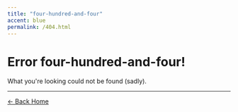 ```yaml
---
title: "four-hundred-and-four"
accent: blue
permalink: /404.html
---
```


# Error <yeet>four-hundred-and-four!</yeet>

What you're looking could not be found (sadly).



---

<a href="/" class="button uno">← Back Home</a>
